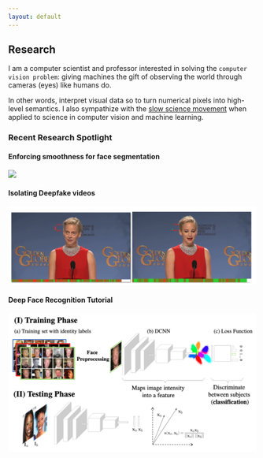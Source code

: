 ```yaml
---
layout: default
---
```


## Research <a name="research"></a>
I am a computer scientist and professor interested in solving the `computer vision problem`: giving machines the gift of observing the world through cameras (eyes) like humans do. 

In other words, interpret visual data so to turn numerical pixels into high-level semantics. I also sympathize with the [slow science movement](http://slow-science.org) when applied to science in computer vision and machine learning.

### Recent Research Spotlight
#### Enforcing smoothness for face segmentation
<a href="projects/structure_via_consensus"><img src="https://iacopomasi.github.io/projects/structure_via_consensus/imgs/teaser.png"></a>
#### Isolating Deepfake videos
<a href="projects/dfd"><img src="projects/dfd/images/logo.png"></a>
#### Deep Face Recognition Tutorial
<a href="projects/deep_face_recognition"><img src="https://github.com/isi-vista/deep-face-recognition-tutorial/blob/master/face_rec.png?raw=true"> </a>
